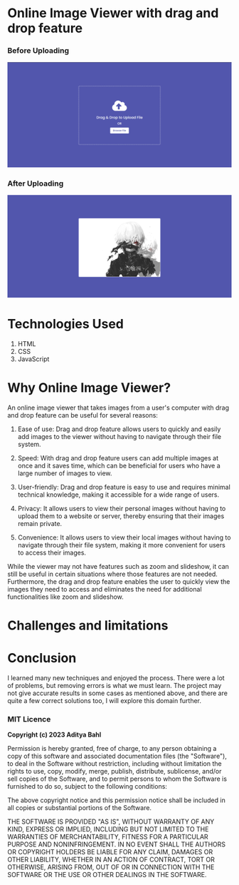 # Online Image Viewer with drag and drop feature

### Before Uploading

![image1](https://github.com/AdityaBahl/Online-Image-Viewer/blob/main/sample1.png)

### After Uploading

![image2](https://github.com/AdityaBahl/Online-Image-Viewer/blob/main/sample2.png)

# Technologies Used

1. HTML
2. CSS
3. JavaScript

# Why Online Image Viewer?

An online image viewer that takes images from a user's computer with drag and drop feature can be useful for several reasons:

1. Ease of use: Drag and drop feature allows users to quickly and easily add images to the viewer without having to navigate through their file system.

2. Speed: With drag and drop feature users can add multiple images at once and it saves time, which can be beneficial for users who have a large number of images to view.

3. User-friendly: Drag and drop feature is easy to use and requires minimal technical knowledge, making it accessible for a wide range of users.

4. Privacy: It allows users to view their personal images without having to upload them to a website or server, thereby ensuring that their images remain private.

5. Convenience: It allows users to view their local images without having to navigate through their file system, making it more convenient for users to access their images.

While the viewer may not have features such as zoom and slideshow, it can still be useful in certain situations where those features are not needed. Furthermore, the drag and drop feature enables the user to quickly view the images they need to access and eliminates the need for additional functionalities like zoom and slideshow.

# Challenges and limitations

# Conclusion

I learned many new techniques and enjoyed the process. There were a lot of problems, but
removing errors is what we must learn. The project may not give accurate results in some cases as
mentioned above, and there are quite a few correct solutions too, I will explore this domain further.

### MIT Licence

**Copyright (c) 2023 Aditya Bahl**

Permission is hereby granted, free of charge, to any person obtaining a copy of this software and associated documentation files (the "Software"), to deal in the Software without restriction, including without limitation the rights to use, copy, modify, merge, publish, distribute, sublicense, and/or sell copies of the Software, and to permit persons to whom the Software is furnished to do so, subject to the following conditions:

The above copyright notice and this permission notice shall be included in all copies or substantial portions of the Software.

THE SOFTWARE IS PROVIDED "AS IS", WITHOUT WARRANTY OF ANY KIND, EXPRESS OR IMPLIED, INCLUDING BUT NOT LIMITED TO THE WARRANTIES OF MERCHANTABILITY, FITNESS FOR A PARTICULAR PURPOSE AND NONINFRINGEMENT. IN NO EVENT SHALL THE AUTHORS OR COPYRIGHT HOLDERS BE LIABLE FOR ANY CLAIM, DAMAGES OR OTHER LIABILITY, WHETHER IN AN ACTION OF CONTRACT, TORT OR OTHERWISE, ARISING FROM, OUT OF OR IN CONNECTION WITH THE SOFTWARE OR THE USE OR OTHER DEALINGS IN THE SOFTWARE.
